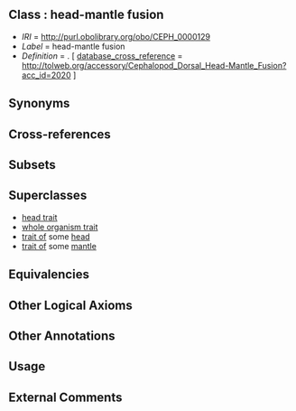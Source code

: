 
## Class : head-mantle fusion

 * *IRI* = http://purl.obolibrary.org/obo/CEPH_0000129
 * *Label* = head-mantle fusion
 * *Definition* = . [ [database_cross_reference](../../ef/oboInOwl#hasDbXref.md) = http://tolweb.org/accessory/Cephalopod_Dorsal_Head-Mantle_Fusion?acc_id=2020 ]

## Synonyms


## Cross-references


## Subsets


## Superclasses

 * [head trait](../../CEPH/64/CEPH_0001064.md)
 * [whole organism trait](../../CEPH/65/CEPH_0001065.md)
 * [trait of](../../ceph#trait/of/ceph#trait_of.md) some [head](../../UBERON/33/UBERON_0000033.md)
 * [trait of](../../ceph#trait/of/ceph#trait_of.md) some [mantle](../../UBERON/75/UBERON_0006575.md)

## Equivalencies


## Other Logical Axioms


## Other Annotations


## Usage


## External Comments

